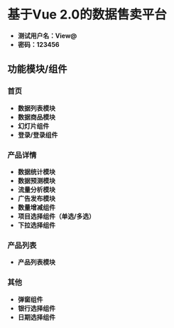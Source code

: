 # 基于Vue 2.0的数据售卖平台
* **测试用户名：View@**
* **密码：123456**
## 功能模块/组件
### 首页
* **数据列表模块**
* **数据商品模块**
* **幻灯片组件**
* **登录/登录组件**

### 产品详情
* **数据统计模块**
* **数据预测模块**
* **流量分析模块**
* **广告发布模块**
* **数量增减组件**
* **项目选择组件（单选/多选）**
* **下拉选择组件**

### 产品列表
* **产品列表模块**

### 其他
* **弹窗组件**
* **银行选择组件**
* **日期选择组件**

